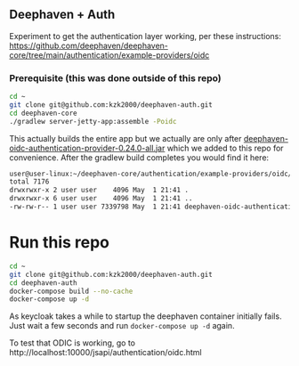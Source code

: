 ## Deephaven + Auth
Experiment to get the authentication layer working, per these instructions:
https://github.com/deephaven/deephaven-core/tree/main/authentication/example-providers/oidc


### Prerequisite (this was done outside of this repo)
```bash
cd ~
git clone git@github.com:kzk2000/deephaven-auth.git
cd deephaven-core
./gradlew server-jetty-app:assemble -Poidc
```
This actually builds the entire app but we actually are only after [deephaven-oidc-authentication-provider-0.24.0-all.jar](build/deephaven-oidc-authentication-provider-0.24.0-all.jar) 
which we added to this repo for convenience. After the gradlew build completes you would find it here:
```bash
user@user-linux:~/deephaven-core/authentication/example-providers/oidc/build/libs$ ls -la
total 7176
drwxrwxr-x 2 user user    4096 May  1 21:41 .
drwxrwxr-x 6 user user    4096 May  1 21:41 ..
-rw-rw-r-- 1 user user 7339798 May  1 21:41 deephaven-oidc-authentication-provider-0.24.0-all.jar
```

# Run this repo
```bash
cd ~
git clone git@github.com:kzk2000/deephaven-auth.git
cd deephaven-auth
docker-compose build --no-cache
docker-compose up -d
```
As keycloak takes a while to startup the deephaven container initially fails.
Just wait a few seconds and run ```docker-compose up -d``` again.

To test that ODIC is working, go to
http://localhost:10000/jsapi/authentication/oidc.html

